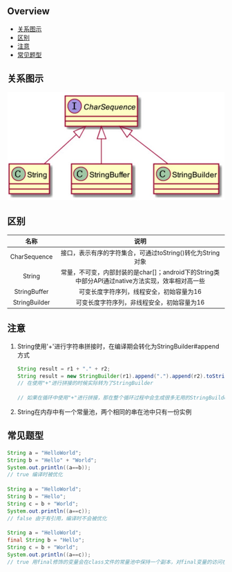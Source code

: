 ## Overview

- [关系图示](#关系图示)
- [区别](#区别)
- [注意](#注意)
- [常见题型](#常见题型)

## 关系图示

![](/res/java_CharSequence%20String%20StringBuilder%20StringBuffer%20relate.jpg)

## 区别

|     名称      |                             说明                             |
| :-----------: | :----------------------------------------------------------: |
| CharSequence  |  接口，表示有序的字符集合，可通过toString()转化为String对象  |
|    String     | 常量，不可变，内部封装的是char[]；android下的String类中部分API通过native方法实现，效率相对高一些 |
| StringBuffer  |           可变长度字符序列，线程安全，初始容量为16           |
| StringBuilder |          可变长度字符序列，非线程安全，初始容量为16          |

## 注意

1. String使用'+'进行字符串拼接时，在编译期会转化为StringBuilder#append方式 

   ```java
   String result = r1 + "." + r2;
   String result = new StringBuilder(r1).append(".").append(r2).toString();
   // 在使用"+"进行拼接的时候实际转为了StringBuilder
   
   // 如果在循环中使用"+"进行拼接，那在整个循环过程中会生成很多无用的StringBuilder对象造成浪费，应该使用StringBuilder实现
   ```

2. String在内存中有一个常量池，两个相同的串在池中只有一份实例

## 常见题型

   ```java
   String a = "HelloWorld";
   String b = "Hello" + "World";
   System.out.println((a==b));
   // true 编译时被优化
   
   String a = "HelloWorld";
   String b = "Hello";
   String c = b + "World";
   System.out.println((a==c));
   // false 由于有引用，编译时不会被优化
   
   String a = "HelloWorld";
   final String b = "Hello";
   String c = b + "World";
   System.out.println((a==c));
   // true 用final修饰的变量会在class文件的常量池中保持一个副本，对final变量的访问在编译器就会被替换成常量
   ```
